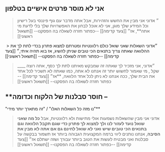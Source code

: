 
## **אני לא מוסר פרטים אישיים בטלפון**

> ״ אדוני אני מבין את החשש והזהירות, אבל אתה מדבר עם גוף פיננסי בעל רישיון וכל המידע שלך מוגן, אני לא אוכל לבחון את האפשרויות שלך בלי לדעת מי אתה**, אז״  [[צעד קדימה]] 
--כפתור חזרה לשאלה בה הפסקנו-- [[תשאול ראשוני]]

 > ״אדוני השאלות שאני שואל כולם רלוונטיות ומטרתם למצוא פתרון בכדי לתת לך את ההלוואה שאתה צריך בתנאים הכי טובים שניתן להשיג, אז בוא תהיה איתי,״  [[צעד קדימה]] 
--כפתור חזרה לשאלה בה הפסקנו-- [[תשאול ראשוני]]

> ״אדוני, אני מזכיר לך שאתה זה שמבקש מאיתנו לתת לך כסף, אתה רוצה ____ שקל , מי שאמור לחשוש יותר זה אנחנו לא אתה, כמו שאתה לא תשכיר לכל אחד את הבית שלך, ככה אנחנו לא ניתן לכל אחד הלוואה, **אז״  [[צעד קדימה]] 
--כפתור חזרה לשאלה בה הפסקנו-- [[תשאול ראשוני]]


## **חוסר סבלנות של הלקוח וכדומה – 
 "נו מזה כל השאלות האלו" / "זה מתארך יותר מידי"**

> אדוני אני מבין שהשאלות נשמעות אולי מתישות ולא רלוונטיות, אבל **כל מה שאני שואל נועד לעזור לנו ולך למצוא לך פתרון כדי שגם תקבל הלוואה וגם בתנאים הכי טובים שיש** **ואני לא שואל לחינם גם אם אתה לא מבין את הסיבה**, אנחנו נותנים ליווי ברמה המקצועית הגבוהה ביותר אז תשמור בבקשה על סבלנות ואני מבטיח לעשות את הטוב ביותר עבורך ושזה ישתלם  אז״  [[צעד קדימה]] 
--כפתור חזרה לשאלה בה הפסקנו-- [[תשאול ראשוני]]